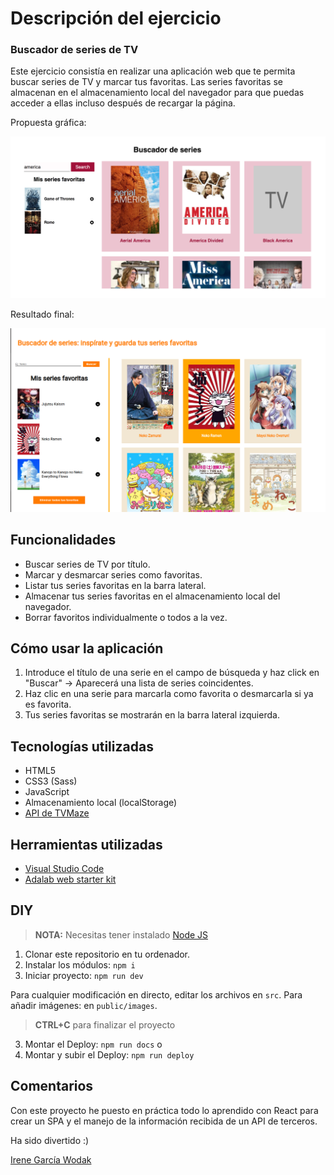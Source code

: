 # Descripción del ejercicio

### Buscador de series de TV
Este ejercicio consistía en realizar una aplicación web que te permita buscar series de TV y marcar tus favoritas. Las series favoritas se almacenan en el almacenamiento local del navegador para que puedas acceder a ellas incluso después de recargar la página.

Propuesta gráfica:

![Captura de pantalla de la propuesta inicial](./readme-images/screenshot-layout-proposal.png)

Resultado final:

![Captura de pantalla de la aplicación web](./readme-images/screenshot-web-app.png)

## Funcionalidades

- Buscar series de TV por título.
- Marcar y desmarcar series como favoritas.
- Listar tus series favoritas en la barra lateral.
- Almacenar tus series favoritas en el almacenamiento local del navegador.
- Borrar favoritos individualmente o todos a la vez.

## Cómo usar la aplicación

1. Introduce el título de una serie en el campo de búsqueda y haz click en "Buscar" -> Aparecerá una lista de series coincidentes.
3. Haz clic en una serie para marcarla como favorita o desmarcarla si ya es favorita.
4. Tus series favoritas se mostrarán en la barra lateral izquierda.

## Tecnologías utilizadas

- HTML5
- CSS3 (Sass)
- JavaScript
- Almacenamiento local (localStorage)
- [API de TVMaze](https://www.tvmaze.com/api)


## Herramientas utilizadas
- [Visual Studio Code](https://code.visualstudio.com/)
- [Adalab web starter kit](https://github.com/Adalab/adalab-web-starter-kit)

## DIY
> **NOTA:** Necesitas tener instalado [Node JS](https://nodejs.org/)
1. Clonar este repositorio en tu ordenador.
2. Instalar los módulos: `npm i`
3. Iniciar proyecto: `npm run dev`

Para cualquier modificación en directo, editar los archivos en `src`. Para añadir imágenes: en `public/images`.

> **CTRL+C** para finalizar el proyecto
3. Montar el Deploy: `npm run docs`
o
4. Montar y subir el Deploy: `npm run deploy`


## Comentarios

Con este proyecto he puesto en práctica todo lo aprendido con React para crear un SPA y el manejo de la información recibida de un API de terceros.

Ha sido divertido :)

[Irene García Wodak](https://github.com/irenegwodak)